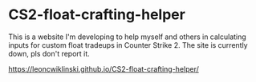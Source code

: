 # CS2-float-crafting-helper
This is a website I'm developing to help myself and others in calculating inputs for custom float tradeups in Counter Strike 2.
The site is currently down, pls don't report it.

https://leoncwiklinski.github.io/CS2-float-crafting-helper/
